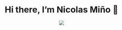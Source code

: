<div align = "center">
<h1 align = "center"> Hi there, I’m Nicolas Miño 👋 </h1>
<div>
<img src="C:\Users\Electronica\Downloads">
<!--
**nicolasmino/nicolasmino** is a ✨ _special_ ✨ repository because its `README.md` (this file) appears on your GitHub profile.

## Sobre mi

- 🔭 I’m currently studing on EEST N°5 "2 de abril" in Argentina.
- ✍ I’m currently learning : english, Java Script, CSS, C++ and Phyton.
- 🌱 I’m looking to work independently from home
  
